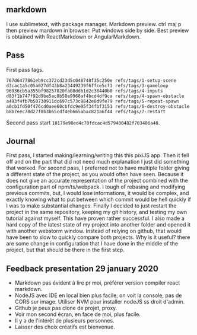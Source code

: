 ## markdown

I use sublimetext, with package manager.
Markdown preview.
ctrl maj p then preview mardown in browser. Put windows side by side.
Best preview is obtained with ReactMarkdown or AngularMarkdown.

## Pass

First pass tags.
```
767d6477861eb9cc372cd23d5c048748f35c250e refs/tags/1-setup-scene
d3cac1a5c05a027df43b8a23449239f6ffce5cf1 refs/tags/3-gameloop
96936cb5a355bf98257820fa08ddb1d2c38440b0 refs/tags/4-inputs
d83f1b747f92d9be5ac0b58e9968af4bcd4df9ca refs/tags/4-spawn-obstacle
a493f4fb7b50730911dc697c573c9842e0d9fe79 refs/tags/5-repeat-spawn
a0cb1fd50f476cd0aee60cbfdc9e95f34fbf3151 refs/tags/6-destroy-obstacle
b8b7eec78d27f0b3b65cdf4eb665abac821a6f44 refs/tags/7-restart
```
Second pass start `10179e98ed4c70fdcac4d579400482f703406a40`.

## Journal

First pass, I started making/learning/writing this this pixiJS app. 
Then it fell off and on the part that did not need much explanation I just did something that worked.
For second pass, I preferred not to have multiple folder giving a different state of the project, as you would often have seen.
Because it does not give an accurate representation of the project combined with the configuration part of npm/ts/webpack.
I tough of rebasing and modifying previous commits, but, I would lose informations, it would be complex, and exactly knowing what to put 
between which commit would be hell quickly if I was to make substantial changes.
Finally I decided to just restart the project in the same repository, keeping my git history, and testing my own tutorial against myself.
This have proven rather successful.
I also made a hard copy of the latest state of my project into another folder and opened it with another webstorm window. Instead of relying on
github, that would have been to slow to quickly compare both projects. Why is it useful? there are some change in configuration that I have done in 
the middle of the project, but that should be there in the first step.


## Feedback presentation 29 january 2020

- Markdown pas évident à lire pr moi, préférer version compiler react markdown.
- NodeJS avec IDE en local bien plus facile, on voit la console, pas de CORS sur image. Utiliser NVM pour installer nodeJS ss droit d'admin.
- Github je peux pas clone de projet, proxy.
- Voir mon second écran, en face de moi, plus facile.
- Il y a de l'intérêt de plusieurs personnes.
- Laisser des choix créatifs est bienvenue.